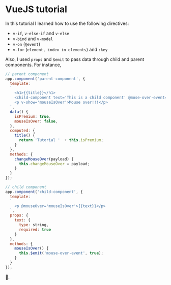 # VueJS tutorial

In this tutorial I learned how to use the following directives:

- `v-if`, `v-else-if` and `v-else`
- `v-bind` and `v-model`
- `v-on` (`@event`)
- `v-for` (`element, index in elements`) and `:key`

Also, I used `props` and `$emit` to pass data through child and parent components. For instance,

```js
// parent component
app.component('parent-component', {
  template:
  `
    <h1>{{title}}</h1>
    <child-component text='This is a child component' @mose-over-event='changeMouseOver'></child-component>
    <p v-show='mouseIsOver'>Mouse over!!!</p>
  `,
  data() {
    isPremium: true,
    mouseIsOver: false,
  },
  computed: {
    title() {
      return 'Tutorial '  + this.isPremium; 
    }
  },
  methods: {
    changeMouseOver(payload) {
      this.changeMouseOver = payload;
    }
  }
});
```

```js
// child component
app.component('child-component', {
  template:
  `
    <p @mouseOver='mouseIsOver'>{{text}}</p>
  `,
  props: {
    text: {
      type: string,
      required: true
    }
  },
  methods: {
    mouseIsOver() {
      this.$emit('mouse-over-event', true);
    }
  }
});

```

💚.
